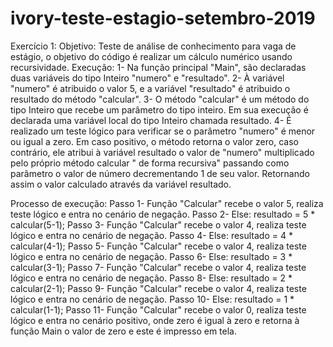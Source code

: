 # ivory-teste-estagio-setembro-2019
Exercício 1: 
Objetivo: Teste de análise de conhecimento para vaga de estágio, o objetivo do código é realizar um cálculo numérico usando recursividade.
Execução: 
1- Na função principal "Main", são declaradas duas variáveis do tipo Inteiro "numero" e "resultado".
2- À variável "numero" é atribuido o valor 5, e a variável "resultado" é atribuido o resultado do método "calcular".
3- O método "calcular" é um método do tipo Inteiro que  recebe um parâmetro do tipo inteiro.
Em sua execução é declarada uma variável local do tipo Inteiro chamada resultado.
4- É realizado um teste lógico para verificar se o parâmetro "numero" é menor ou igual a zero. Em caso positivo, o método retorna o valor zero, caso contrário, ele atribui à variável resultado o valor de "numero" multiplicado pelo próprio método calcular " de forma recursiva" passando como parâmetro o valor de número decrementando 1 de seu valor. Retornando assim o valor calculado através da variável resultado.

Processo de execução:
Passo 1- Função "Calcular" recebe o valor 5, realiza teste lógico e entra no cenário de negação.
Passo 2- Else: resultado = 5 * calcular(5-1);
Passo 3- Função "Calcular" recebe o valor 4, realiza teste lógico e entra no cenário de negação.
Passo 4- Else: resultado = 4 * calcular(4-1);
Passo 5- Função "Calcular" recebe o valor 4, realiza teste lógico e entra no cenário de negação.
Passo 6- Else: resultado = 3 * calcular(3-1);
Passo 7- Função "Calcular" recebe o valor 4, realiza teste lógico e entra no cenário de negação.
Passo 8- Else: resultado = 2 * calcular(2-1);
Passo 9- Função "Calcular" recebe o valor 4, realiza teste lógico e entra no cenário de negação.
Passo 10- Else: resultado = 1 * calcular(1-1);
Passo 11- Função "Calcular" recebe o valor 0, realiza teste lógico e entra no cenário positivo, onde zero é igual à zero
e retorna à função Main o valor de zero e este é impresso em tela.
